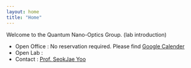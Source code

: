 ```yaml
---
layout: home
title: "Home"
---
```


Welcome to the Quantum Nano-Optics Group. (lab introduction)

- Open Office : No reservation required. Please find [Google Calender](https://calendar.google.com/calendar/u/4?cid=Y190NDJmZ2VtOGNvdGZicnYwZmxpMDJqcTQza0Bncm91cC5jYWxlbmRhci5nb29nbGUuY29t)
- Open Lab : 
- Contact : [Prof. SeokJae Yoo](seokjaeyoo@inha.ac.kr)
